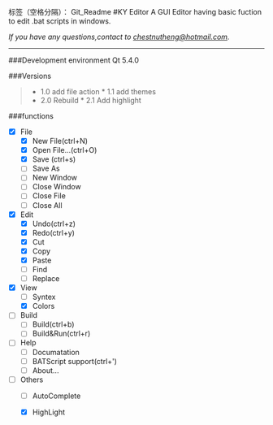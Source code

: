 标签（空格分隔）： Git_Readme
#KY Editor
A GUI Editor having basic fuction to edit .bat scripts in windows.

*If  you have any questions,contact to chestnutheng@hotmail.com.*

---
###Development environment
Qt 5.4.0

###Versions

>* 1.0 add file action
    * 1.1 add themes
>* 2.0 Rebuild
    * 2.1 Add highlight

###functions
- [x] File
    - [x] New File(ctrl+N)
    - [x] Open File...(ctrl+O)
    - [x] Save  (ctrl+s)
    - [ ] Save As
    - [ ] New Window
    - [ ] Close Window
    - [ ] Close File
    - [ ] Close All
- [x] Edit
    - [x] Undo(ctrl+z)
    - [x] Redo(ctrl+y)
    - [x] Cut
    - [x] Copy
    - [x] Paste
    - [ ] Find
    - [ ] Replace
- [x] View
    - [ ] Syntex
    - [x] Colors
- [ ] Build
    - [ ] Build(ctrl+b)
    - [ ] Build&Run(ctrl+r)
- [ ] Help
    - [ ] Documatation
    - [ ] BATScript support(ctrl+')
    - [ ] About...
- [ ] Others
    - [ ] AutoComplete
    - [x] HighLight

